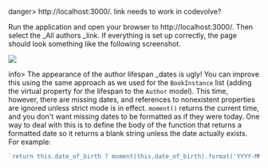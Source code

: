danger>   http://localhost:3000/.  link needs to work in codevolve?

Run the application and open your browser to http://localhost:3000/. Then select the _All authors _link. If everything is set up correctly, the page should look something like the following screenshot.

![](https://storage.googleapis.com/codevolve-assets/internal/courses/Mozilla/LocalLibary_Express_Author_List.png)

info> The appearance of the author lifespan _dates is ugly! You can improve this using the same approach as we used for the `BookInstance` list (adding the virtual property for the lifespan to the `Author` model). This time, however, there are missing dates, and references to nonexistent properties are ignored unless strict mode is in effect. `moment()` returns the current time, and you don't want missing dates to be formatted as if they were today. One way to deal with this is to define the body of the function that returns a formatted date so it returns a blank string unless the date actually exists. For example:

```js
`return this.date_of_birth ? moment(this.date_of_birth).format('YYYY-MM-DD') : '';`
```

